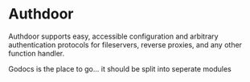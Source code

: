 # Authdoor

Authdoor supports easy, accessible configuration and arbitrary authentication protocols for fileservers, reverse proxies, and any other function handler.

Godocs is the place to go... it should be split into seperate modules
